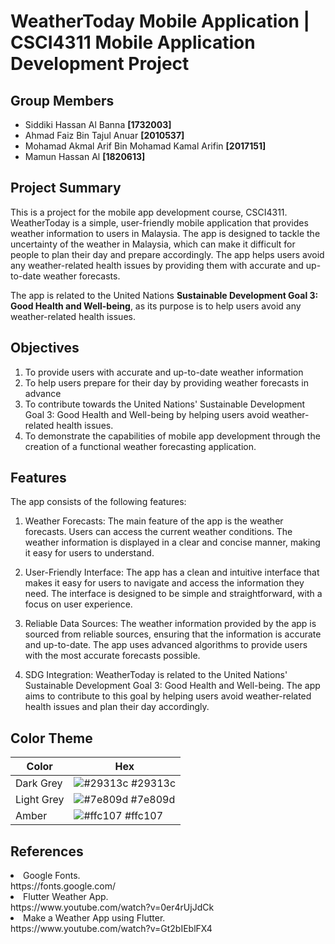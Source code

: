 # WeatherToday Mobile Application | CSCI4311 Mobile Application Development Project 

## Group Members

- Siddiki Hassan Al Banna **[1732003]**
- Ahmad Faiz Bin Tajul Anuar **[2010537]**
- Mohamad Akmal Arif Bin Mohamad Kamal Arifin **[2017151]**
- Mamun Hassan Al **[1820613]**	

## Project Summary

This is a project for the mobile app development course, CSCI4311.
WeatherToday is a simple, user-friendly mobile application that provides weather information to users in Malaysia. The app is designed to tackle the uncertainty of the weather in Malaysia, which can make it difficult for people to plan their day and prepare accordingly. The app helps users avoid any weather-related health issues by providing them with accurate and up-to-date weather forecasts. 

The app is related to the United Nations **Sustainable Development Goal 3: Good Health and Well-being**, as its purpose is to help users avoid any weather-related health issues.

## Objectives

1. To provide users with accurate and up-to-date weather information
2. To help users prepare for their day by providing weather forecasts in advance
3. To contribute towards the United Nations' Sustainable Development Goal 3: Good Health and Well-being by helping users avoid weather-related health issues.
4. To demonstrate the capabilities of mobile app development through the creation of a functional weather forecasting application.

## Features

The app consists of the following features:

1. Weather Forecasts: The main feature of the app is the weather forecasts. Users can access the current weather conditions. The weather information is displayed in a clear and concise manner, making it easy for users to understand.

2. User-Friendly Interface: The app has a clean and intuitive interface that makes it easy for users to navigate and access the information they need. The interface is designed to be simple and straightforward, with a focus on user experience.

3. Reliable Data Sources: The weather information provided by the app is sourced from reliable sources, ensuring that the information is accurate and up-to-date. The app uses advanced algorithms to provide users with the most accurate forecasts possible.

4. SDG Integration: WeatherToday is related to the United Nations' Sustainable Development Goal 3: Good Health and Well-being. The app aims to contribute to this goal by helping users avoid weather-related health issues and plan their day accordingly.


## Color Theme

| Color             | Hex                                                              |
| ----------------- | -----------------------------------------------------------------|
| Dark Grey         | ![#29313c](https://via.placeholder.com/10/29313c?text=+) #29313c |
| Light Grey        | ![#7e809d](https://via.placeholder.com/10/7e809d?text=+) #7e809d |
| Amber             | ![#ffc107](https://via.placeholder.com/10/ffc107?text=+) #ffc107 |
  
## References

<li>Google Fonts.
  <br>https://fonts.google.com/</li>
<li>Flutter Weather App.
  <br>https://www.youtube.com/watch?v=0er4rUjJdCk</li>
<li>Make a Weather App using Flutter.
  <br>https://www.youtube.com/watch?v=Gt2bIEblFX4</li>